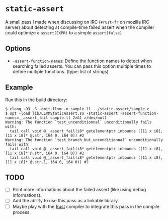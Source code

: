 # `static-assert`

A small pass I made when discussing on IRC (`#rust-fr` on mozilla IRC server) about detecting at compile-time failed
assert when the compiler could optimize a `assert(EXPR)` to a simple `assert(false)`

## Options

- `-assert-function-names`:
    Define the function names to detect when searching failed asserts.
    You can pass this option multiple times to define multiple functions.
    (type: list of strings)

## Example

Run this in the build directory:
```
$ clang -O3 -S -emit-llvm -o sample.ll ../static-assert/sample.c
$ opt -load lib/LLVMStaticAssert.so -static-assert -assert-function-names=__assert_fail sample.ll 2>&1 >/dev/null
Warning: The function `test_unconditionnal` unconditionally fails with:
  tail call void @__assert_fail(i8* getelementptr inbounds ([11 x i8], [11 x i8]* @.str, i64 0, i64 0)) #2
Warning: The function `test_branch_but_unconditionnal` unconditionally fails with:
  tail call void @__assert_fail(i8* getelementptr inbounds ([11 x i8], [11 x i8]* @.str, i64 0, i64 0)) #2
  tail call void @__assert_fail(i8* getelementptr inbounds ([11 x i8], [11 x i8]* @.str.1, i64 0, i64 0)) #2
```

## TODO

- [ ] Print more informations about the failed assert (like using debug informations).
- [ ] Add the ability to use this pass as a linkable library.
- [ ] Maybe play with the [Rust](https://www.rust-lang.org) compiler to integrate this pass in the
      compile process.
